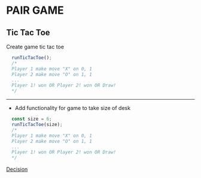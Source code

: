 # PAIR GAME

## Tic Tac Toe

Create game tic tac toe

```js
  runTicTacToe();
  /*
  Player 1 make move "X" on 0, 1
  Player 2 make move "O" on 1, 1
  ...
  Player 1! won OR Player 2! won OR Draw!
  */
```

---

* Add functionality for game to take size of desk

```js
  const size = 6;
  runTicTacToe(size);
  /*
  Player 1 make move "X" on 0, 1
  Player 2 make move "O" on 1, 1
  ...
  Player 1! won OR Player 2! won OR Draw!
  */
```

[Decision](./src/ticTacToe.js)